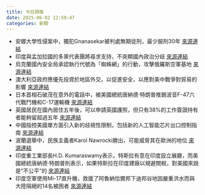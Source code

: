 ```yaml
---
title: 今日頭條
date: 2025-06-02 12:59:47
categories: 新聞            
---
```

- 安娜大學性侵案中，獨犯Gnanasekar被判處無期徒刑，最少服刑30年 [來源連結](https://www.thehindu.com/news/national/tamil-nadu/anna-university-sexual-assault-case-convict-sentence-june-2-2025/article69647770.ece)
- 印度與孟加拉國的多黨代表團將尋求支持，不突顯國內政治分歧 [來源連結](https://www.thehindu.com/news/morning-digest-june-02-2025/article69646624.ece)
- 烏克蘭國內安全局承認執行代號為「蜘蛛網」的行動，攻擊俄羅斯空軍基地 [來源連結](https://www.thehindu.com/news/international/operation-spiders-web-to-attack-russian-air-bases-ukrainian-spies-hid-drones-in-wooden-sheds/article69648002.ece)
- 澳大利亞政府應優先投資於地區外交，以促進安全，以應對美中戰爭對貿易的影響 [來源連結](https://asiatimes.com/2025/06/australias-trade-would-be-fatally-exposed-in-a-us-china-war/)
- 日本首相石破茂在意外的電話中，被美國總統唐納德·特朗普推銷波音F-47六代戰鬥機和C-17運輸機 [來源連結](https://asiatimes.com/2025/06/why-japan-should-decline-trumps-f-47-offer/)
- 英國居民在國內居住五年後，可以申請英國護照，但只有38%的工作簽證持有者能夠留超過五年 [來源連結](https://www.theguardian.com/commentisfree/2025/jun/02/british-citizenship-five-year-labour-immigration)
- 中國指控美國單方面引入新的歧視性限制，包括新的人工智能芯片出口控制指南 [來源連結](https://www.theguardian.com/business/live/2025/jun/02/china-accuses-us-seriously-violating-trade-war-truce-stock-markets-dollar-oil-house-prices-business-live)
- 波蘭選舉中，民族主義者Karol Nawrocki勝出，可能威脅其在歐洲的地位 [來源連結](https://www.theguardian.com/world/2025/jun/02/poland-election-populist-nawrocki-triumph-threatens-place-at-europe-top-table)
- 印度重工業部長H.D. Kumaraswamy表示，特斯拉有意在印度設立展廳，而美國總統唐納德·特朗普則表示，如果特斯拉在印度建廠以規避關稅，對美國來說是“不公平”的 [來源連結](https://www.thehindu.com/business/Industry/tesla-not-interested-in-manufacturing-electric-cars-in-india-kumaraswamy/article69648257.ece)
- 印度空軍使用Mi-17直升機，救援了阿魯納恰爾邦下迪邦谷地因嚴重洪水而與大陸隔絕的14名被困者 [來源連結](https://www.thehindu.com/news/national/northeast-rains-heavy-rains-continue-assam-manipur-tripura-sikkim-arunachal-pradesh-flooding-landslides/article69648032.ece)



